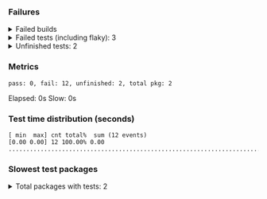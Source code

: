 ### Failures
<details>
<summary>Failed builds</summary>

```
# github.com/vearutop/teststat/broken_test [github.com/vearutop/teststat/broken.test]
../../broken/build_failed_test.go:8:2: a declared and not used
# github.com/vearutop/teststat/broken/deeper_test [github.com/vearutop/teststat/broken/deeper.test]
../../broken/deeper/build_failed_test.go:8:2: a declared and not used
FAIL	github.com/vearutop/teststat/broken [build failed]
FAIL	github.com/vearutop/teststat/broken/deeper [build failed]
```

</details>

<details>
<summary>Failed tests (including flaky): 3</summary>

<details>
<summary><code>github.com/vearutop/teststat/broken/other.TestAlwaysFails</code></summary>

```
=== RUN   TestAlwaysFails
--- FAIL: TestAlwaysFails (0.00s)

```
</details>
<details>
<summary><code>github.com/vearutop/teststat/broken/other.TestAlwaysFailsInSubtest</code></summary>

```
=== RUN   TestAlwaysFailsInSubtest
--- FAIL: TestAlwaysFailsInSubtest (0.00s)

```
</details>
<details>
<summary><code>github.com/vearutop/teststat/broken/other.TestAlwaysFailsInSubtest//-&?\[]!@#$%^*()abc123_+=</code></summary>

```
=== RUN   TestAlwaysFailsInSubtest//-&?\[]!@#$%^*()abc123_+=
    --- FAIL: TestAlwaysFailsInSubtest//-&?\[]!@#$%^*()abc123_+= (0.00s)
panic: can't cope [recovered]
	panic: can't cope

goroutine 19 [running]:
testing.tRunner.func1.2({0x11bc300, 0x1219900})
	/usr/local/opt/go/libexec/src/testing/testing.go:1545 +0x366
testing.tRunner.func1()
	/usr/local/opt/go/libexec/src/testing/testing.go:1548 +0x630
panic({0x11bc300?, 0x1219900?})
	/usr/local/opt/go/libexec/src/runtime/panic.go:920 +0x270
github.com/vearutop/teststat/broken/other_test.TestAlwaysFailsInSubtest.func1(0x0?)
	/Users/vearutop/dev/teststat/broken/other/failed_test.go:21 +0x2b
testing.tRunner(0xc000236680, 0x11f0430)
	/usr/local/opt/go/libexec/src/testing/testing.go:1595 +0x239
created by testing.(*T).Run in goroutine 18
	/usr/local/opt/go/libexec/src/testing/testing.go:1648 +0x82b

```
</details>
</details>

<details>
<summary>Unfinished tests: 2</summary>

<details>
<summary><code>github.com/vearutop/teststat/broken/goroutine.TestThatPanicsInAGoroutine</code></summary>

```
=== RUN   TestThatPanicsInAGoroutine
=== PAUSE TestThatPanicsInAGoroutine
=== CONT  TestThatPanicsInAGoroutine
panic: ouch2

goroutine 35 [running]:
github.com/vearutop/teststat/broken/goroutine_test.TestThatPanicsInAGoroutine.func1()
	/Users/vearutop/dev/teststat/broken/goroutine/failed_test.go:16 +0x2b
created by github.com/vearutop/teststat/broken/goroutine_test.TestThatPanicsInAGoroutine in goroutine 34
	/Users/vearutop/dev/teststat/broken/goroutine/failed_test.go:15 +0x3d
=== RUN   TestThatPanicsInAGoroutine
=== PAUSE TestThatPanicsInAGoroutine
=== CONT  TestThatPanicsInAGoroutine
panic: ouch2

goroutine 19 [running]:
github.com/vearutop/teststat/broken/goroutine_test.TestThatPanicsInAGoroutine.func1()
	/Users/vearutop/dev/teststat/broken/goroutine/failed_test.go:16 +0x2b
created by github.com/vearutop/teststat/broken/goroutine_test.TestThatPanicsInAGoroutine in goroutine 18
	/Users/vearutop/dev/teststat/broken/goroutine/failed_test.go:15 +0x3d
=== RUN   TestThatPanicsInAGoroutine
=== PAUSE TestThatPanicsInAGoroutine
=== CONT  TestThatPanicsInAGoroutine
panic: ouch2

goroutine 35 [running]:
github.com/vearutop/teststat/broken/goroutine_test.TestThatPanicsInAGoroutine.func1()
	/Users/vearutop/dev/teststat/broken/goroutine/failed_test.go:16 +0x2b
created by github.com/vearutop/teststat/broken/goroutine_test.TestThatPanicsInAGoroutine in goroutine 34
	/Users/vearutop/dev/teststat/broken/goroutine/failed_test.go:15 +0x3d
=== RUN   TestThatPanicsInAGoroutine
=== PAUSE TestThatPanicsInAGoroutine
=== CONT  TestThatPanicsInAGoroutine
panic: ouch2

goroutine 19 [running]:
github.com/vearutop/teststat/broken/goroutine_test.TestThatPanicsInAGoroutine.func1()
	/Users/vearutop/dev/teststat/broken/goroutine/failed_test.go:16 +0x2b
created by github.com/vearutop/teststat/broken/goroutine_test.TestThatPanicsInAGoroutine in goroutine 18
	/Users/vearutop/dev/teststat/broken/goroutine/failed_test.go:15 +0x3d

```
</details>
<details>
<summary><code>github.com/vearutop/teststat/broken/other.TestThatPanics</code></summary>

```
=== RUN   TestThatPanics
=== PAUSE TestThatPanics
=== RUN   TestThatPanics
=== PAUSE TestThatPanics
=== RUN   TestThatPanics
=== PAUSE TestThatPanics
=== RUN   TestThatPanics
=== PAUSE TestThatPanics

```
</details>
</details>

### Metrics

```
pass: 0, fail: 12, unfinished: 2, total pkg: 2
```

Elapsed: 0s
Slow: 0s

### Test time distribution (seconds)
```
[ min  max] cnt total%  sum (12 events)
[0.00 0.00] 12 100.00% 0.00 ....................................................................................................

```
### Slowest test packages
<details>
<summary>Total packages with tests: 2</summary>

| Duration | Package |
| - | - |
| 1.164s | github.com/vearutop/teststat/broken/goroutine |
| 374ms | github.com/vearutop/teststat/broken/other |
</details>

